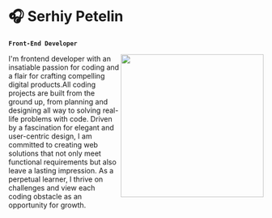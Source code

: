# :headphones: Serhiy Petelin
**`Front-End Developer`**


<img src="[https://drive.google.com/file/d/14bQiiln3R4mvYdJWevQqSyLWpuh4Udci/view?usp=drive_link](https://drive.google.com/file/d/14bQiiln3R4mvYdJWevQqSyLWpuh4Udci/view?usp=sharing)" align="right" height="282" width="282" />
I'm frontend developer with an insatiable passion for coding and a flair for crafting compelling digital products.All coding projects are built from the ground up, from planning and designing all way to solving real-life problems with code. Driven by a fascination for elegant and user-centric design, I am committed to creating web solutions that not only meet functional requirements but also leave a lasting impression. As a perpetual learner, I thrive on challenges and view each coding obstacle as an opportunity for growth.
